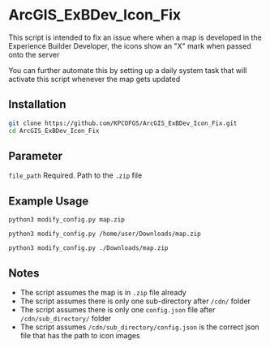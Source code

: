 # ArcGIS_ExBDev_Icon_Fix

This script is intended to fix an issue where when a map is developed in the Experience Builder Developer, the icons show an "X" mark when passed onto the server

You can further automate this by setting up a daily system task that will activate this script whenever the map gets updated

## Installation

```bash
git clone https://github.com/KPCOFGS/ArcGIS_ExBDev_Icon_Fix.git
cd ArcGIS_ExBDev_Icon_Fix
```

## Parameter

`file_path` Required. Path to the `.zip` file

## Example Usage

`python3 modify_config.py map.zip`

`python3 modify_config.py /home/user/Downloads/map.zip`

`python3 modify_config.py ./Downloads/map.zip`

## Notes
* The script assumes the map is in `.zip` file already
* The script assumes there is only one sub-directory after `/cdn/` folder
* The script assumes there is only one `config.json` file after `/cdn/sub_directory/` folder
* The script assumes `/cdn/sub_directory/config.json` is the  correct json file that has the path to icon images
